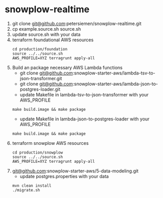 # snowplow-realtime


1. git clone git@github.com:petersiemen/snowplow-realtime.git
2. cp example.source.sh source.sh
3. update source.sh with your data
4. terraform foundational AWS resources
    ```
    cd production/foundation
    source ../../source.sh
    AWS_PROFILE=XYZ terragrunt apply-all 
    ```
5. Build an package necessary AWS Lambda functions
    * git clone git@github.com:snowplow-starter-aws/lambda-tsv-to-json-transformer.git
    * git clone git@github.com:snowplow-starter-aws/lambda-json-to-postgres-loader.git
    * update Makefile in lambda-tsv-to-json-transformer with your AWS_PROFILE 
    ```
    make build.image && make package
    ```
    * update Makefile in lambda-json-to-postgres-loader with your AWS_PROFILE 
    ```
    make build.image && make package
    ```
6. terraform snowplow AWS resources
    ```
    cd production/snowplow
    source ../../source.sh
    AWS_PROFILE=XYZ terragrunt apply-all 
    ```   
7.  git@github.com:snowplow-starter-aws/5-data-modeling.git
    * update postgres.properties with your data
    ```
    mvn clean install
    ./migrate.sh
    ``` 